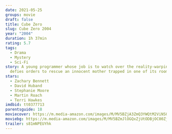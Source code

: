 ```yaml
---
date: 2021-05-25
groups: movie
draft: false
title: Cube Zero
slug: Cube Zero 2004
year: "2004"
duration: 1h 37min
rating: 5.7
tags:
  - Drama
  - Mystery
  - Sci-Fi
story: A young programmer whose job is to watch over the reality-warping Cube
  defies orders to rescue an innocent mother trapped in one of its rooms.
stars:
  - Zachary Bennett
  - David Huband
  - Stephanie Moore
  - Martin Roach
  - Terri Hawkes
imdbid: tt0377713
parentsguide: 18
moviecover: https://m.media-amazon.com/images/M/MV5BZjA3ZmQ3YWQtM2ViNS00Mzk4LTk1ZWQtMWIyZTdkYzA5NjJkXkEyXkFqcGdeQXVyNTIzOTk5ODM@._V1_FMjpg_UX900_.jpg
moviebg: https://m.media-amazon.com/images/M/MV5BZmJlOGQxZjUtODBjOC00ZjRmLWJhZTItYjNlNDM2NDIzYWEyXkEyXkFqcGdeQXVyNTIzOTk5ODM@._V1_FMjpg_UX1200_.jpg
trailer: s81mNPEUYhk
---
```

